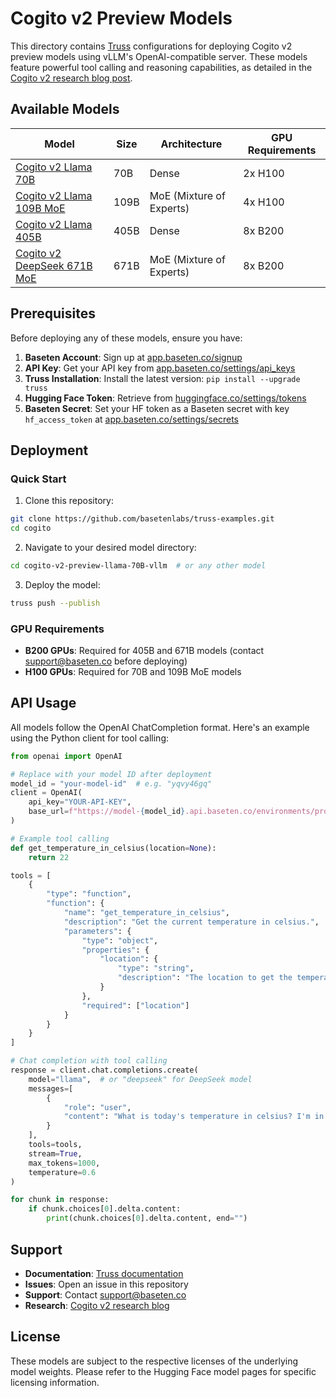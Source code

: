 # Cogito v2 Preview Models

This directory contains [Truss](https://truss.baseten.co/) configurations for deploying Cogito v2 preview models using vLLM's OpenAI-compatible server. These models feature powerful tool calling and reasoning capabilities, as detailed in the [Cogito v2 research blog post](https://www.deepcogito.com/research/cogito-v2-preview).

## Available Models

| Model | Size | Architecture | GPU Requirements |
|-------|------|--------------|------------------|
| [Cogito v2 Llama 70B](./cogito-v2-preview-llama-70B-vllm/) | 70B | Dense | 2x H100 |
| [Cogito v2 Llama 109B MoE](./cogito-v2-preview-llama-109B-MoE-vllm/) | 109B | MoE (Mixture of Experts) | 4x H100 |
| [Cogito v2 Llama 405B](./cogito-v2-preview-llama-405B-vllm/) | 405B | Dense | 8x B200 |
| [Cogito v2 DeepSeek 671B MoE](./cogito-v2-preview-deepseek-671B-MoE-vllm/) | 671B | MoE (Mixture of Experts) | 8x B200 |




## Prerequisites

Before deploying any of these models, ensure you have:

1. **Baseten Account**: Sign up at [app.baseten.co/signup](https://app.baseten.co/signup)
2. **API Key**: Get your API key from [app.baseten.co/settings/api_keys](https://app.baseten.co/settings/api_keys)
3. **Truss Installation**: Install the latest version: `pip install --upgrade truss`
4. **Hugging Face Token**: Retrieve from [huggingface.co/settings/tokens](https://huggingface.co/settings/tokens)
5. **Baseten Secret**: Set your HF token as a Baseten secret with key `hf_access_token` at [app.baseten.co/settings/secrets](https://app.baseten.co/settings/secrets)

## Deployment

### Quick Start

1. Clone this repository:
```bash
git clone https://github.com/basetenlabs/truss-examples.git
cd cogito
```

2. Navigate to your desired model directory:
```bash
cd cogito-v2-preview-llama-70B-vllm  # or any other model
```

3. Deploy the model:
```bash
truss push --publish
```

### GPU Requirements

- **B200 GPUs**: Required for 405B and 671B models (contact [support@baseten.co](mailto:support@baseten.co) before deploying)
- **H100 GPUs**: Required for 70B and 109B MoE models

## API Usage

All models follow the OpenAI ChatCompletion format. Here's an example using the Python client for tool calling:

```python
from openai import OpenAI

# Replace with your model ID after deployment
model_id = "your-model-id"  # e.g. "yqvy46gq"
client = OpenAI(
    api_key="YOUR-API-KEY",
    base_url=f"https://model-{model_id}.api.baseten.co/environments/production/sync/v1"
)

# Example tool calling
def get_temperature_in_celsius(location=None):
    return 22

tools = [
    {
        "type": "function",
        "function": {
            "name": "get_temperature_in_celsius",
            "description": "Get the current temperature in celsius.",
            "parameters": {
                "type": "object",
                "properties": {
                    "location": {
                        "type": "string",
                        "description": "The location to get the temperature for."
                    }
                },
                "required": ["location"]
            }
        }
    }
]

# Chat completion with tool calling
response = client.chat.completions.create(
    model="llama",  # or "deepseek" for DeepSeek model
    messages=[
        {
            "role": "user",
            "content": "What is today's temperature in celsius? I'm in Paris."
        }
    ],
    tools=tools,
    stream=True,
    max_tokens=1000,
    temperature=0.6
)

for chunk in response:
    if chunk.choices[0].delta.content:
        print(chunk.choices[0].delta.content, end="")
```


## Support

- **Documentation**: [Truss documentation](https://truss.baseten.co)
- **Issues**: Open an issue in this repository
- **Support**: Contact [support@baseten.co](mailto:support@baseten.co)
- **Research**: [Cogito v2 research blog](https://www.deepcogito.com/research/cogito-v2-preview)

## License

These models are subject to the respective licenses of the underlying model weights. Please refer to the Hugging Face model pages for specific licensing information.
